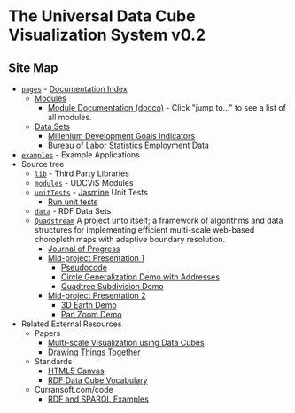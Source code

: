# The Universal Data Cube<br>Visualization System v0.2

## Site Map

 * [`pages`](https://github.com/curran/udcvis/tree/gh-pages/0.2/pages) - [Documentation Index](http://universaldatacube.org/0.2/pages/)
   * [Modules](modules.html)
     * [Module Documentation (docco)](http://curran.github.com/udcvis/0.2/modules/docs/rdf.html) - Click "jump to..." to see a list of all modules.
   * [Data Sets](dataSets.html)
     * [Millenium Development Goals Indicators](dataset_mdg.html)
     * [Bureau of Labor Statistics Employment Data](dataset_bls.html)
 * [`examples`](https://github.com/curran/udcvis/tree/gh-pages/0.2/examples) - Example Applications
 * Source tree
   * [`lib`](https://github.com/curran/udcvis/tree/gh-pages/0.2/lib) - Third Party Libraries
   * [`modules`](https://github.com/curran/udcvis/tree/gh-pages/0.2/modules) - UDCViS Modules
   * [`unitTests`](https://github.com/curran/udcvis/tree/gh-pages/0.2/unitTests) - [Jasmine](http://pivotal.github.com/jasmine/) Unit Tests
     * [Run unit tests](http://curran.github.com/udcvis/0.2/unitTests/SpecRunner.html) 
   * [`data`](https://github.com/curran/udcvis/tree/gh-pages/0.2/data) - RDF Data Sets
   * [`Quadstream`]()
     A project unto itself; a framework of algorithms and data structures
     for implementing efficient multi-scale web-based choropleth 
     maps with adaptive boundary resolution.
     * [Journal of Progress](quadstream_journal.html)
     * [Mid-project Presentation 1](../Quadstream/presentations/2012_11_14_Progress/)
       * [Pseudocode](../Quadstream/docs/pseudocode.html)
       * [Circle Generalization Demo with Addresses](../Quadstream/figures/circleGen/)
       * [Quadtree Subdivision Demo](../examples/quadSubdivision/app.html)
     * [Mid-project Presentation 2](../Quadstream/presentations/2012_11_28_Progress/)
       * [3D Earth Demo](../examples/naturalEarthWebGLSphere/earth.html)
       * [Pan Zoom Demo](../examples/panZoom/app.html)
 * Related External Resources
   * Papers
     * [Multi-scale Visualization using Data Cubes](http://graphics.stanford.edu/papers/pan_zoom/paper.pdf)
     * [Drawing Things Together](http://www.pf.jcu.cz/stru/katedry/spol_vedy/emmirreader/012_Latour-DRAWING-THINGS-TOGETHER.pdf)
   * Standards
     * [HTML5 Canvas](http://www.w3.org/TR/2dcontext/)
     * [RDF Data Cube Vocabulary](http://www.w3.org/TR/vocab-data-cube/)
   * Curransoft.com/code
     * [RDF and SPARQL Examples](http://curransoft.com/code/?s=SPARQL)
